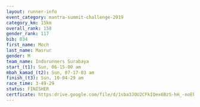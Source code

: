 ```yaml
---
layout: runner-info 
event_category: mantra-summit-challenge-2019 
category_km: 15km 
overall_rank: 158
gender_rank: 117
bib: 834
first_name: Moch
last_name: Masrur
gender: M
team_name: Indorunners Surabaya
start_(t1): Sun, 06-15-00 am
mbah_kamad_(t2): Sun, 07-17-03 am
finish_(t3): Sun, 10-04-29 am
race_time: 3-49-29
status: FINISHER
certficate: https:drive.google.com/file/d/1sba3JOU2CFkIQex6BzS-hH_-noEkZO9F/view?usp=sharing
---
```

